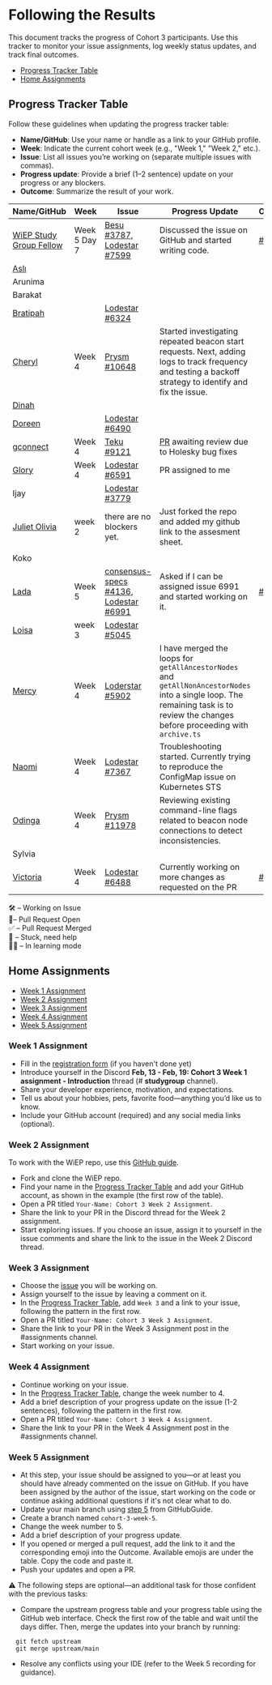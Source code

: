 # Following the Results

This document tracks the progress of Cohort 3 participants. Use this tracker to monitor your issue assignments, log weekly status updates, and track final outcomes.

- [Progress Tracker Table](#progress-tracker-table)
- [Home Assignments](#home-assignments)

## Progress Tracker Table

Follow these guidelines when updating the progress tracker table:

- **Name/GitHub**: Use your name or handle as a link to your GitHub profile.
- **Week**: Indicate the current cohort week (e.g., "Week 1," "Week 2," etc.).
- **Issue**: List all issues you’re working on (separate multiple issues with commas).
- **Progress update**: Provide a brief (1–2 sentence) update on your progress or any blockers.
- **Outcome**: Summarize the result of your work.

| Name/GitHub                                           | Week         | Issue                                                                                                                                                 | Progress Update                                                                                                                                                                    | Outcome                                                                 |
| ----------------------------------------------------- | ------------ | ----------------------------------------------------------------------------------------------------------------------------------------------------- | ---------------------------------------------------------------------------------------------------------------------------------------------------------------------------------- | ----------------------------------------------------------------------- |
| [WiEP Study Group Fellow](https://github.com/example) | Week 5 Day 7 | [Besu #3787](https://github.com/hyperledger/besu/issues/3787), [Lodestar #7599](https://github.com/ChainSafe/lodestar/issues/7559)                    | Discussed the issue on GitHub and started writing code.                                                                                                                            | [#47](https://github.com/wiepteam/studygroup/pull/47) &#x2705;          |
| [Aslı](https://github.com/aslikaya)                   |              |                                                                                                                                                       |                                                                                                                                                                                    |                                                                         |
| Arunima                                               |              |                                                                                                                                                       |                                                                                                                                                                                    |                                                                         |
| Barakat                                               |              |                                                                                                                                                       |                                                                                                                                                                                    |                                                                         |
| [Bratipah](https://github.com/Bratipah)               |              | [Lodestar #6324](https://github.com/ChainSafe/lodestar/issues/6324)                                                                                   |                                                                                                                                                                                    |                                                                         |
| [Cheryl](https://github.com/Cherrypick14)             | Week 4       | [Prysm #10648](https://github.com/prysmaticlabs/prysm/issues/10468)                                                                                   | Started investigating repeated beacon start requests. Next, adding logs to track frequency and testing a backoff strategy to identify and fix the issue.                           |                                                                         |
| [Dinah](https://github.com/dinahmaccodes)             |              |                                                                                                                                                       |                                                                                                                                                                                    |                                                                         |
| [Doreen](https://github.com/Doreen-Onyango)           |              | [Lodestar #6490](https://github.com/ChainSafe/lodestar/issues/6490)                                                                                   |                                                                                                                                                                                    |                                                                         |
| [gconnect](https://github.com/gconnect)               | Week 4       | [Teku #9121](https://github.com/Consensys/teku/issues/9121)                                                                                           | [PR](https://github.com/Consensys/teku/pull/9155) awaiting review due to Holesky bug fixes                                                                                         |                                                                         |
| [Glory](https://github.com/emmaglorypraise)           | Week 4       | [Lodestar #6591](https://github.com/ChainSafe/lodestar/issues/6591)                                                                                   | PR assigned to me                                                                                                                                                                  |                                                                         |
| Ijay                                                  |              | [Lodestar #3779](https://github.com/ChainSafe/lodestar/issues/3779)                                                                                   |                                                                                                                                                                                    |                                                                         |
| [Juliet Olivia](https://github.com/Immanuelolivia1)  |      week 2        |       there are no blockers yet.                                                                                                                                                | Just forked the repo and added my github link to the assesment sheet.
                                                                                                                                                                                   |                                                                         |
| Koko                                                  |              |                                                                                                                                                       |                                                                                                                                                                                    |                                                                         |
| [Lada](https://github.com/hara-desu)                  | Week 5       | [consensus-specs #4136](https://github.com/ethereum/consensus-specs/issues/4136), [Lodestar #6991](https://github.com/ChainSafe/lodestar/issues/6991) | Asked if I can be assigned issue 6991 and started working on it.                                                                                                                   | [#4156](https://github.com/ethereum/consensus-specs/pull/4156) &#x2705; |
| [Loisa](https://github.com/lolosaisa)                 | week 3       | [Lodestar #5045](https://github.com/ChainSafe/lodestar/issues/5045)                                                                                   |                                                                                                                                                                                    |                                                                         |
| [Mercy](https://github.com/bomanaps)                  | Week 4       | [Loderstar #5902](https://github.com/ChainSafe/lodestar/issues/5902)                                                                                  | I have merged the loops for `getAllAncestorNodes` and `getAllNonAncestorNodes` into a single loop. The remaining task is to review the changes before proceeding with `archive.ts` |                                                                         |
| [Naomi](https://github.com/naynayu)                   | Week 4       | [Lodestar #7367](https://github.com/ChainSafe/lodestar/issues/7367)                                                                                   | Troubleshooting started. Currently trying to reproduce the ConfigMap issue on Kubernetes STS                                                                                       |                                                                         |
| [Odinga](https://github.com/odingaval)                | Week 4       | [Prysm #11978](https://github.com/prysmaticlabs/prysm/issues/11978)                                                                                   | Reviewing existing command-line flags related to beacon node connections to detect inconsistencies.                                                                                |                                                                         |
| Sylvia                                                |              |                                                                                                                                                       |                                                                                                                                                                                    |                                                                         |
| [Victoria](https://github.com/VictoriaAde)            | Week 4       | [Lodestar #6488](https://github.com/ChainSafe/lodestar/issues/6488)                                                                                   | Currently working on more changes as requested on the PR                                                                                                                           | [#7526](https://github.com/ChainSafe/lodestar/pull/7526) &#x1F680;      |

&#x1F6E0; – Working on Issue  
&#x1F680;– Pull Request Open  
&#x2705; – Pull Request Merged  
&#x1F6A8; – Stuck, need help  
&#x1F469;&#x200D;&#x1F393; – In learning mode

## Home Assignments

- [Week 1 Assignment](#week-1-assignment)
- [Week 2 Assignment](#week-2-assignment)
- [Week 3 Assignment](#week-3-assignment)
- [Week 4 Assignment](#week-4-assignment)
- [Week 5 Assignment](#week-5-assignment)

### Week 1 Assignment

- Fill in the [registration form](https://docs.google.com/forms/d/e/1FAIpQLSelX_L-Y-xN_G8t7sTatwPrIeKAbNlnLwANHB5cSTnHuoivuA/viewform) (if you haven't done yet)
- Introduce yourself in the Discord **Feb, 13 - Feb, 19: Cohort 3 Week 1 assignment - Introduction** thread (# **studygroup** channel).
- Share your developer experience, motivation, and expectations.
- Tell us about your hobbies, pets, favorite food—anything you’d like us to know.
- Include your GitHub account (required) and any social media links (optional).

### Week 2 Assignment

To work with the WiEP repo, use this [GitHub guide](./3-github-guide.md#contributing-to-the-wiep-repository).

- Fork and clone the WiEP repo.
- Find your name in the [Progress Tracker Table](#progress-tracker-table) and add your GitHub account, as shown in the example (the first row of the table).
- Open a PR titled `Your-Name: Cohort 3 Week 2 Assignment`.
- Share the link to your PR in the Discord thread for the Week 2 assignment.
- Start exploring issues. If you choose an issue, assign it to yourself in the issue comments and share the link to the issue in the Week 2 Discord thread.

### Week 3 Assignment

- Choose the [issue](./4-issues-guide.md) you will be working on.
- Assign yourself to the issue by leaving a comment on it.
- In the [Progress Tracker Table](#progress-tracker-table), add `Week 3` and a link to your issue, following the pattern in the first row.
- Open a PR titled `Your-Name: Cohort 3 Week 3 Assignment`.
- Share the link to your PR in the Week 3 Assignment post in the #assignments channel.
- Start working on your issue.

### Week 4 Assignment

- Continue working on your issue.
- In the [Progress Tracker Table](#progress-tracker-table), change the week number to 4.
- Add a brief description of your progress update on the issue (1-2 sentences), following the pattern in the first row.
- Open a PR titled `Your-Name: Cohort 3 Week 4 Assignment`.
- Share the link to your PR in the Week 4 Assignment post in the #assignments channel.

### Week 5 Assignment

- At this step, your issue should be assigned to you—or at least you should have already commented on the issue on GitHub. If you have been assigned by the author of the issue, start working on the code or continue asking additional questions if it's not clear what to do.
- Update your main branch using [step 5](https://github.com/wiepteam/studygroup/blob/main/Cohort%203/3-github-guide.md#5-weekly-updates-syncing-with-upstream-and-making-new-contributions) from GitHubGuide.
- Create a branch named `cohort-3-week-5`.
- Change the week number to 5.
- Add a brief description of your progress update.
- If you opened or merged a pull request, add the link to it and the corresponding emoji into the Outcome. Available emojis are under the table. Copy the code and paste it.
- Push your updates and open a PR.

⚠️ The following steps are optional—an additional task for those confident with the previous tasks:

- Compare the upstream progress table and your progress table using the GitHub web interface. Check the first row of the table and wait until the days differ. Then, merge the updates into your branch by running:

```
  git fetch upstream
  git merge upstream/main
```

- Resolve any conflicts using your IDE (refer to the Week 5 recording for guidance).
